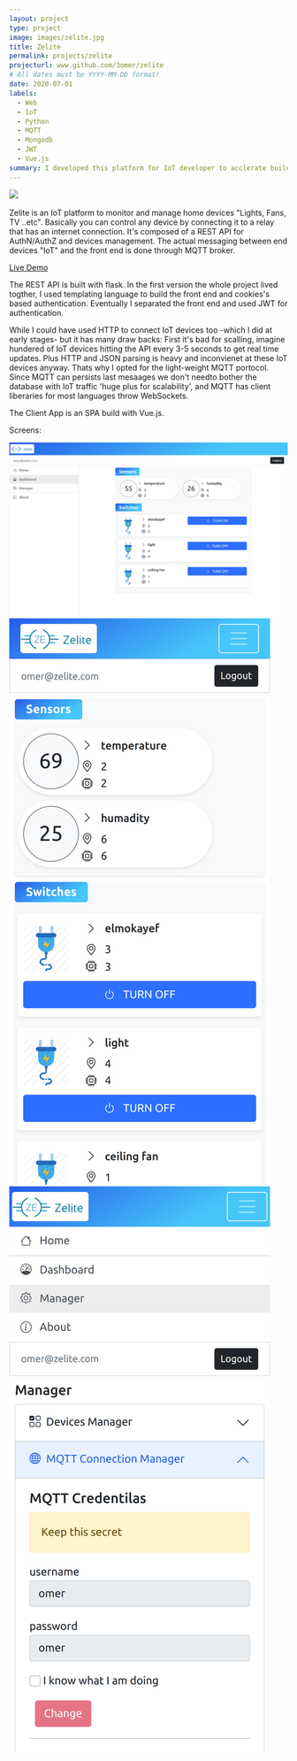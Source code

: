 ```yaml
---
layout: project
type: project
image: images/zelite.jpg
title: Zelite
permalink: projects/zelite
projecturl: www.github.com/3omer/zelite
# All dates must be YYYY-MM-DD format!
date: 2020-07-01
labels:
  - Web
  - IoT
  - Python
  - MQTT
  - Mongodb
  - JWT
  - Vue.js
summary: I developed this platform for IoT developer to acclerate building home autoamtion solutions.
---
```


<img class="ui image" src="{{ site.baseurl }}/images/zelite-arch.jpg">

Zelite is an IoT platform to monitor and manage home devices "Lights, Fans, TV ..etc". Basically you can control any device by connecting it to a relay that has an internet connection. It's composed of a REST API for AuthN/AuthZ and devices management. The actual messaging between end devices "IoT" and the front end is done through MQTT broker.

[Live Demo](https://3omer.github.io/zelite-client/)

The REST API is built with flask. In the first version the whole project lived togther, I used templating language to build the front end and cookies's based authentication. Eventually I separated the front end and used JWT for authentication.


While I could have used HTTP to connect IoT devices too -which I did at early stages- but it has many draw backs: First it's bad for scalling, imagine hundered of IoT devices hitting the API every 3-5 seconds to get real time updates. Plus HTTP and JSON parsing is heavy and inconvienet at these IoT devices anyway. Thats why I opted for the light-weight MQTT portocol. Since MQTT can persists last mesaages we don't needto bother the database with IoT traffic 'huge plus for scalability', and MQTT has client liberaries for most languages throw WebSockets.


The Client App is an SPA build with Vue.js.

Screens:

<div class="ui images">
  <img class="ui image" src="../images/zelite-1.png">
  <img class="ui image" src="../images/zelite-2.png">
  <img class="ui image" src="../images/zelite-3.png">
</div>




